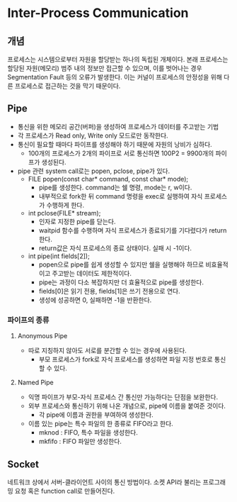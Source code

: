 # Inter-Process Communication

## 개념

프로세스는 시스템으로부터 자원을 할당받는 하나의 독립된 개체이다. 본래 프로세스는 할당된 자원(메모리) 범주 내의 정보만 접근할 수 있으며, 이를 벗어나는 경우 Segmentation Fault 등의 오류가 발생한다. 이는 커널이 프로세스의 안정성을 위해 다른 프로세스로 접근하는 것을 막기 때문이다.

## Pipe

* 통신을 위한 메모리 공간(버퍼)을 생성하여 프로세스가 데이터를 주고받는 기법
* 각 프로세스가 Read only, Write only 모드로만 동작한다.
* 통신이 필요할 때마다 파이프를 생성해야 하기 때문에 자원의 낭비가 심하다.
  * 100개의 프로세스가 2개의 파이프로 서로 통신하면 100P2 = 9900개의 파이프가 생성된다.
* pipe 관련 system call로는 popen, pclose, pipe가 있다.
  * FILE popen(const char* command, const char* mode);
    * pipe를 생성한다. command는 쉘 명령, mode는 r, w이다.
    * 내부적으로 fork한 뒤 command 명령을 exec로 실행하여 자식 프로세스가 수행하게 한다.
  * int pclose(FILE* stream);
    * 인자로 지정한 pipe를 닫는다.
    * waitpid 함수를 수행하며 자식 프로세스가 종료되기를 기다렸다가 return한다.
    * return값은 자식 프로세스의 종료 상태이다. 실패 시 -1이다.
  * int pipe(int fields[2]);
    * popen으로 pipe를 쉽게 생성할 수 있지만 쉘을 실행해야 하므로 비효율적이고 주고받는 데이터도 제한적이다.
    * pipe는 과정이 다소 복잡하지만 더 효율적으로 pipe를 생성한다.
    * fields[0]은 읽기 전용, fields[1]은 쓰기 전용으로 연다.
    * 생성에 성공하면 0, 실패하면 -1을 반환한다.

### 파이프의 종류

1. Anonymous Pipe
    * 따로 지칭하지 않아도 서로를 분간할 수 있는 경우에 사용된다.
        * 부모 프로세스가 fork로 자식 프로세스를 생성하면 파일 지정 번호로 통신할 수 있다.

2. Named Pipe
    * 익명 파이프가 부모-자식 프로세스 간 통신만 가능하다는 단점을 보완한다.
    * 외부 프로세스와 통신하기 위해 나온 개념으로, pipe에 이름을 붙여준 것이다.
        * 각 pipe에 이름과 권한을 부여하여 생성한다.
    * 이름 있는 pipe는 특수 파일의 한 종류로 FIFO라고 한다.
        * mknod : FIFO, 특수 파일을 생성한다.
        * mkfifo : FIFO 파일만 생성한다.

## Socket

네트워크 상에서 서버-클라이언트 사이의 통신 방법이다.
소켓 API라 불리는 프로그래밍 요청 혹은 function call로 만들어진다.
